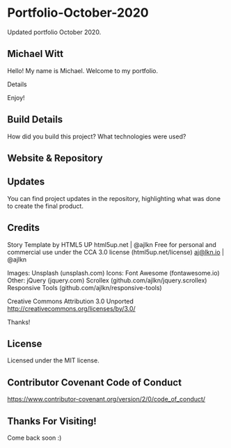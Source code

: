# Portfolio-October-2020
Updated portfolio October 2020. 

## Michael Witt

Hello! My name is Michael. Welcome to my portfolio. 

Details

Enjoy! 

## Build Details

How did you build this project?
What technologies were used?

## Website & Repository

<!-- View the website at: https://michaelwitt.github.io/PROJECTNAME

View the repository at: https://github.com/MichaelWitt/PROJECTNAME -->

<!-- Website Preview: ![alt text](https://michaelwitt.github.io/WEBSITEIMG)
Website Demo: ![alt text](https://michaelwitt.github.io/DEMOIMG) -->

## Updates

You can find project updates in the repository, highlighting what was done to create the final product.

<!-- https://github.com/MichaelWitt/PROJECTNAME/commits/ -->

## Credits

Story Template by HTML5 UP
html5up.net | @ajlkn
Free for personal and commercial use under the CCA 3.0 license (html5up.net/license)
aj@lkn.io | @ajlkn

Images:
		Unsplash (unsplash.com)
Icons:
		Font Awesome (fontawesome.io)
Other:
		jQuery (jquery.com)
		Scrollex (github.com/ajlkn/jquery.scrollex)
		Responsive Tools (github.com/ajlkn/responsive-tools)

Creative Commons Attribution 3.0 Unported
http://creativecommons.org/licenses/by/3.0/

Thanks! 

## License

Licensed under the MIT license.

<!-- https://https://michaelwitt.github.io/LICENSELOCATION -->

## Contributor Covenant Code of Conduct

https://www.contributor-covenant.org/version/2/0/code_of_conduct/

## Thanks For Visiting!

Come back soon :)